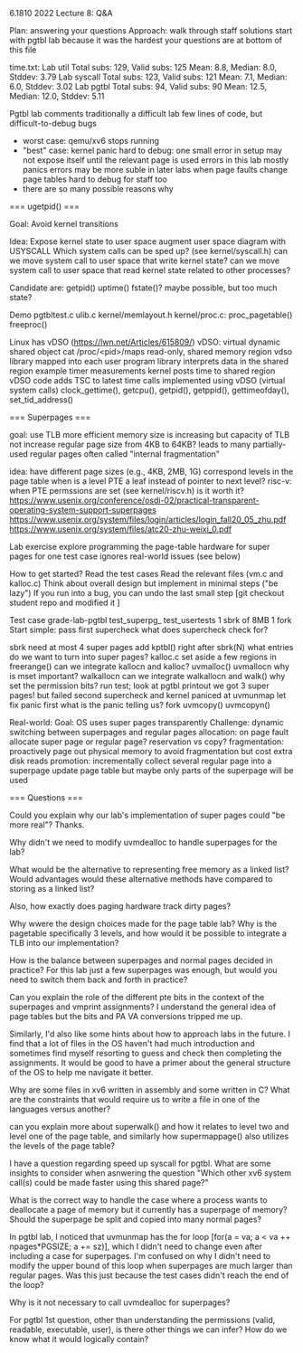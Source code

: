 6.1810 2022 Lecture 8: Q&A

Plan: answering your questions
  Approach:
    walk through staff solutions
    start with pgtbl lab because it was the hardest
    your questions are at bottom of this file

time.txt:
  Lab util
    Total subs: 129, Valid subs: 125
    Mean: 8.8, Median: 8.0, Stddev: 3.79
  Lab syscall
    Total subs: 123, Valid subs: 121
    Mean: 7.1, Median: 6.0, Stddev: 3.02
  Lab pgtbl
    Total subs: 94, Valid subs: 90
    Mean: 12.5, Median: 12.0, Stddev: 5.11
 
Pgtbl lab comments
  traditionally a difficult lab
  few lines of code, but difficult-to-debug bugs
  - worst case: qemu/xv6 stops running
  - "best" case: kernel panic
  hard to debug:
    one small error in setup may not expose itself until the relevant page is used
    errors in this lab mostly panics
    errors may be more suble in later labs when page faults change page tables
  hard to debug for staff too
  - there are so many possible reasons why

=== ugetpid() ===

Goal:  Avoid kernel transitions

Idea:
  Expose kernel state to user space
    augment user space diagram with USYSCALL
  Which system calls can be sped up?  (see kernel/syscall.h)
    can we move system call to user space that write kernel state?
    can we move system call to user space that read kernel state related to other processes?

Candidate are:
  getpid()
  uptime()
  fstate()?
     maybe possible, but too much state?

Demo
  pgtbltest.c
  ulib.c
  kernel/memlayout.h
  kernel/proc.c:
    proc_pagetable()
    freeproc()

Linux has vDSO (https://lwn.net/Articles/615809/)
  vDSO: virtual dynamic shared object
    cat /proc/&lt;pid&gt;/maps
  read-only, shared memory region
  vdso library mapped into each user program
    library interprets data in the shared region
  example timer measurements
    kernel posts time to shared region
    vDSO code adds TSC to latest time
  calls implemented using vDSO (virtual system calls)
    clock_gettime(), getcpu(), getpid(), getppid(), gettimeofday(), set_tid_address()
      
=== Superpages ===

goal: use TLB more efficient
  memory size is increasing but capacity of TLB not
  increase regular page size from 4KB to 64KB?
    leads to many partially-used regular pages
    often called "internal fragmentation"

idea: have different page sizes (e.g., 4KB, 2MB, 1G)
  correspond levels in the page table
  when is a level PTE a leaf instead of pointer to next level?
    risc-v: when PTE permssions are set (see kernel/riscv.h)
  is it worth it?
    https://www.usenix.org/conference/osdi-02/practical-transparent-operating-system-support-superpages
    https://www.usenix.org/system/files/login/articles/login_fall20_05_zhu.pdf
    https://www.usenix.org/system/files/atc20-zhu-weixi_0.pdf
   
Lab exercise
  explore programming the page-table hardware for super pages
    for one test case
    ignores real-world issues (see below)

How to get started?
  Read the test cases
  Read the relevant files (vm.c and kalloc.c)
  Think about overall design but implement in minimal steps ("be lazy")
    If you run into a bug, you can undo the last small step
  [git checkout student repo and modified it ]
  
Test case
  grade-lab-pgtbl
    test_superpg_
    test_usertests 
  1 sbrk of 8MB
  1 fork
  Start simple: pass first supercheck
  what does supercheck check for?
  
sbrk
  need at most 4 super pages
    add kptbl() right after sbrk(N)
      what entries do we want to turn into super pages?
    kalloc.c
      set aside a few regions in freerange()
      can we integrate kallocn and kalloc?
    uvmalloc()
      uvmallocn
        why is mset important?
      walkallocn
        can we integrate walkallocn and walk()
      why set the permission bits?
    run test; look at pgtbl printout
      we got 3 super pages!
      but failed second supercheck
         and kernel paniced at uvmunmap
    let fix panic first
      what is the panic telling us?
    fork
      uvmcopy()
      uvmcopyn()

Real-world:
  Goal: OS uses super pages transparently
  Challenge: dynamic switching between superpages and regular pages
    allocation: on page fault allocate super page or regular page?
      reservation vs copy?
    fragmentation: proactively page out physical memory to avoid fragmentation
      but cost extra disk reads
    promotion: incrementally collect several regular page into a superpage
      update page table but maybe only parts of the superpage will be used

=== Questions ===

Could you explain why our lab's implementation of super pages could "be
more real"? Thanks.

Why didn't we need to modify uvmdealloc to handle superpages for the
lab?

What would be the alternative to representing free memory as a linked
list? Would advantages would these alternative methods have compared
to storing as a linked list?

Also, how exactly does paging hardware track dirty pages?

Why wwere the design choices made for the page table lab? Why is the
pagetable specifically 3 levels, and how would it be possible to
integrate a TLB into our implementation?

How is the balance between superpages and normal pages decided in
practice? For this lab just a few superpages was enough, but would you
need to switch them back and forth in practice?

Can you explain the role of the different pte bits in the context of the
superpages and vmprint assignments? I understand the general idea of page
tables but the bits and PA VA conversions tripped me up.

Similarly, I'd also like some hints about how to approach labs in the
future. I find that a lot of files in the OS haven't had much
introduction and sometimes find myself resorting to guess and check
then completing the assignments. It would be good to have a primer about
the general structure of the OS to help me navigate it better.

Why are some files in xv6 written in assembly and some written in C? What
are the constraints that would require us to write a file in one of the
languages versus another?

can you explain more about superwalk() and how it relates to level two and
level one of the page table, and similarly how supermappage() also
utilizes the levels of the page table?

I have a question regarding speed up syscall for pgtbl. What are some
insights to consider when asnwering the question "Which other xv6 system
call(s) could be made faster using this shared page?"

What is the correct way to handle the case where a process wants to
deallocate a page of memory but it currently has a superpage of memory?
Should the superpage be split and copied into many normal pages?

In pgtbl lab, I noticed that uvmunmap has the for loop [for(a = va; a < va
++ npages*PGSIZE; a += sz)], which I didn't need to change even after
including a case for superpages. I'm confused on why I didn't need to
modify the upper bound of this loop when superpages are much larger than
regular pages. Was this just because the test cases didn't reach the end
of the loop?

Why is it not necessary to call uvmdealloc for superpages?

For pgtbl 1st question, other than understanding the permissions (valid,
readable, executable, user), is there other things we can infer? How do
we know what it would logically contain?

